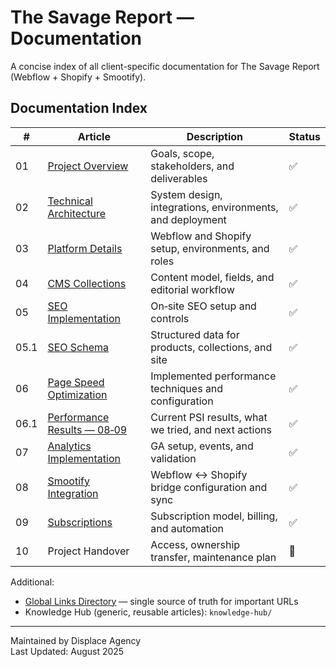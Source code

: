 # The Savage Report — Documentation

A concise index of all client-specific documentation for The Savage Report (Webflow + Shopify + Smootify).

## Documentation Index

| # | Article | Description | Status |
|---|---------|-------------|--------|
| 01 | [Project Overview](./docs/01-project-overview.md) | Goals, scope, stakeholders, and deliverables | ✅ |
| 02 | [Technical Architecture](./docs/02-technical-architecture.md) | System design, integrations, environments, and deployment | ✅ |
| 03 | [Platform Details](./docs/03-platform-details.md) | Webflow and Shopify setup, environments, and roles | ✅ |
| 04 | [CMS Collections](./docs/04-cms-collections.md) | Content model, fields, and editorial workflow | ✅ |
| 05 | [SEO Implementation](./docs/05-seo-implementation.md) | On‑site SEO setup and controls | ✅ |
| 05.1 | [SEO Schema](./docs/05.1-seo-schema.md) | Structured data for products, collections, and site | ✅ |
| 06 | [Page Speed Optimization](./docs/06-page-speed-optimization.md) | Implemented performance techniques and configuration | ✅ |
| 06.1 | [Performance Results — 08‑09](./docs/06.1-performance-results-08-09.md) | Current PSI results, what we tried, and next actions | ✅ |
| 07 | [Analytics Implementation](./docs/07-analytics-implementation.md) | GA setup, events, and validation | ✅ |
| 08 | [Smootify Integration](./docs/08-smootify-integration.md) | Webflow ↔ Shopify bridge configuration and sync | ✅ |
| 09 | [Subscriptions](./docs/09-subscriptions.md) | Subscription model, billing, and automation | ✅ |
| 10 | Project Handover | Access, ownership transfer, maintenance plan | 🔄 |

Additional:
- [Global Links Directory](./docs/00-links.md) — single source of truth for important URLs
- Knowledge Hub (generic, reusable articles): `knowledge-hub/`

---

Maintained by Displace Agency  
Last Updated: August 2025
